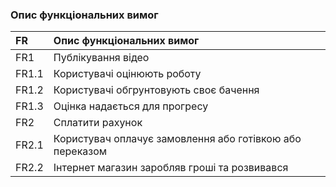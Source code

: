 ### Опис функціональних вимог

|FR | Опис функціональних вимог|
|:-|:-|
|FR1|Публікування відео|
|FR1.1| Користувачі оцінюють роботу |
|FR1.2| Користувачі обгрунтовують своє бачення |
|FR1.3| Оцінка надається для прогресу |
|FR2|Cплатити рахунок|
|FR2.1| Користувач оплачує замовлення або готівкою або переказом |
|FR2.2| Інтернет магазин заробляв гроші та розвивався |
